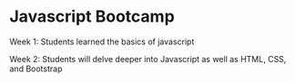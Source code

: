 # Javascript Bootcamp
Week 1:
Students learned the basics of javascript

Week 2: 
Students will delve deeper into Javascript as well as HTML, CSS, and Bootstrap